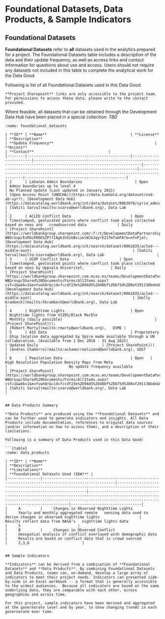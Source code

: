 # Foundational Datasets, Data Products, & Sample Indicators

## Foundational Datasets

**Foundational Datasets** refer to **all** datasets used in the analytics prepared for a project. The Foundational Datasets table includes a description of the data and their update frequency, as well as access links and contact information for questions about use and access. Users should not require any datasets not included in this table to complete the analytical work for the Data Good.

Following is list of all Foundational Datasets used in this Data Good:

```{note}
**Project Sharepoint** links are only accessible to the project team. For permissions to access these data, please write to the contact provided.
```

Where feasible, all datasets that can be obtained through the Development Data Hub have been placed in a special collection: *TBD*

```{table}
:name: foundational_datasets

| **ID** | **Name**                                      | **License**            | **Description**                                                                                                       | **Update Frequency**                                              | **Access**                                                                            | **Contact**                                  |
|--------|-----------------------------------------------|------------------------|-----------------------------------------------------------------------------------------------------------------------|-------------------------------------------------------------------|---------------------------------------------------------------------------------------|----------------------------------------------|
| 1      | Lebanon Admin Boundaries                        | Open                   | Admin boundaries up to level 4                                                                                        | No Planned Update (Last updated in January 2021)                                      | [Open Access Point (UNOCHA)](https://data.humdata.org/dataset/cod-ab-syr?); [Development Data Hub](https://datacatalog.worldbank.org/int/data/dataset/0063876/syria_administrative_boundaries)                                      | [Sahiti Sarva](mailto:ssarva@worldbank.org), Data Lab                     |
| 2      | ACLED Conflict Data                           | Open                   | Timestamped, geolocated points where conflict took place collected based on news and   crowdsourced data              | Daily                                                             | [Project SharePoint](https://worldbankgroup.sharepoint.com/:f:/t/DevelopmentDataPartnershipCommunity-WBGroup/EvRbLR06KSZPlfIAgb1h5zkBviiwlWJGJqyrE21fmTumFA?e=nfxPja); [Development Data Hub](https://datacatalog.worldbank.org/int/search/dataset/0061835/acled---middle-east)                                              | [Sahiti Sarva](mailto:ssarva@worldbank.org), Data Lab                        |
| 3      | UCDP Conflict Data                       | Open                   | Timestamped, geolocated points where conflict took place collected based on news by Uppsala Univeritet.            | Daily                                                             | [Project SharePoint](https://worldbankgroup.sharepoint.com.mcas.ms/teams/DevelopmentDataPartnershipCommunity-WBGroup/Shared%20Documents/Forms/AllItems.aspx?csf=1&web=1&e=Yvwh8r&cid=fccdf23e%2D94d5%2D48bf%2Db75d%2D0af291138bde&FolderCTID=0x012000CFAB9FF0F938A64EBB297E7E16BDFCFD&id=%2Fteams%2FDevelopmentDataPartnershipCommunity%2DWBGroup%2FShared%20Documents%2FProjects%2FData%20Lab%2FLebanon%20Economic%20Analytics%2FData%2Fconflicts%2Fucdp%2Dconflict%2Ddata&viewid=80cdadb3%2D8bb3%2D47ae%2D8b18%2Dc1dd89c373c5); [Development Data Hub](https://datacatalog.worldbank.org/int/search/dataset/0061835/acled---middle-east)                                              | [Holly Krambeck](mailto:hkrambeck@worldbank.org), Data Lab                        |
| 4      | Nighttime Lights                              | Open                   | Nighttime lights from VIIRS/Black Marble                                                                              | Monthly (daily possible)                                          | [Project SharePoint]();                                               | [Robert Marty](mailto:rmarty@worldbank.org),   DIME |
| 5      | AIS Data                                      | Proprietary            | Ship location data aggregated by Spire made available through a UN collaboration. (Available from 1 Dec 2018 - 31 Aug 2022)                                    | Updated Daily                             | [Project SharePoint]()                                                                    | [Andres Chamorro](mailto:achamorroelizond@worldbank.org), GOST                        |
| 6      | Population Data                               | Open   |   High Resolution Population Density Maps from Meta                        |                            No update frequency available                          | [Project SharePoint](https://worldbankgroup.sharepoint.com.mcas.ms/teams/DevelopmentDataPartnershipCommunity-WBGroup/Shared%20Documents/Forms/AllItems.aspx?csf=1&web=1&e=Yvwh8r&cid=fccdf23e%2D94d5%2D48bf%2Db75d%2D0af291138bde&FolderCTID=0x012000CFAB9FF0F938A64EBB297E7E16BDFCFD&id=%2Fteams%2FDevelopmentDataPartnershipCommunity%2DWBGroup%2FShared%20Documents%2FProjects%2FData%20Lab%2FLebanon%20Economic%20Analytics%2FData%2Fpopulation%2Fmeta%2Dhigh%2Dresolution%2Dpopulation%2Ddensity%2F2023&viewid=80cdadb3%2D8bb3%2D47ae%2D8b18%2Dc1dd89c373c5);                                         | [Sahiti Sarva](mailto:ssarva@worldbank.org), Data Lab                     |               


## Data Products Summary

**Data Products** are produced using the **Foundational Datasets** and can be further used to generate indicators and insights. All Data Products include documentation, references to original data sources (and/or information on how to access them), and a description of their limitations.

Following is a summary of Data Products used in this Data Good:

```{table}
:name: data_products

| **ID** | **Name**                                                                                       | **Description**                                                                                                       | **Limitations**                                                                                                                                                                                  | **Foundational Datasets Used (ID#)** |
|---------------|-------------------------------------------------------------------------------------------------------|------------------------------------------------------------------------------------------------------------------------------|---------------------------------------------------------------------------------------------------------------------------------------------------------------------------------------------------------|--------------------------------|
|     A         |     Changes in Observed Nighttime Lights                                                              |     Yearly and monthly aggregated remote   sensing data used to derive changes in observed nighttime lights                  |     Results reflect data from NASA’s   nighttime lights data                                                                                                                                            |     5                          |
|     B         |     Changes in Observed Conflict                                                               |     Geospatial analysis of conflict overlayed with demographic data                                                 |     Results are based on conflict data that is crowd sourced                                                                                         |     2,3,6                        |


## Sample Indicators

**Indicators** can be derived from a combination of **Foundational Datasets** and **Data Products**. By combining Foundational Datasets and Data Products, teams can, on-demand, develop a large array of indicators to meet their project needs. Indicators can presented side-by-side in an Excel workbook -- a format that is generally accessible to the widest audiences.  Because all indicators are based on the same underlying data, they are comparable with each other, across geographies and across time.

For this project, sample indicators have been derived and aggregated at the governorate level and by year, to show changing trends in each governorate over time. 

```

```
